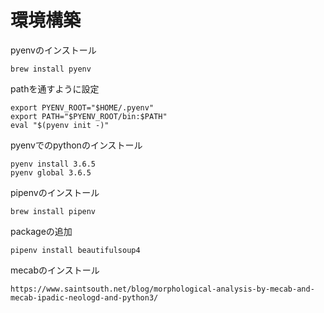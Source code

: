 # 環境構築
pyenvのインストール  
```
brew install pyenv
```

pathを通すように設定
```
export PYENV_ROOT="$HOME/.pyenv"
export PATH="$PYENV_ROOT/bin:$PATH"
eval "$(pyenv init -)"
```

pyenvでのpythonのインストール
```
pyenv install 3.6.5
pyenv global 3.6.5
```

pipenvのインストール
```
brew install pipenv
```

packageの追加
```
pipenv install beautifulsoup4
```

mecabのインストール
```
https://www.saintsouth.net/blog/morphological-analysis-by-mecab-and-mecab-ipadic-neologd-and-python3/
```
